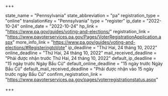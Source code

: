 +++

state_name = "Pennsylvania"
state_abbreviation = "pa"
registration_type = "online"
translationKey = "Pennsylvania"
type = "register"
ip_date = "2022-10-24"
online_date = "2022-10-24"
hp_link = "https://www.pa.gov/guides/voting-and-elections/"
registration_link = "https://www.pavoterservices.pa.gov/Pages/VoterRegistrationApplication.aspx"
more_info_link = "https://www.pa.gov/guides/voting-and-elections/#RegisteringtoVote"
ip_deadline = "Thứ Hai, 24 tháng 10, 2022"
online_deadline = "Thứ Hai, 24 tháng 10, 2022"
mail_received_deadline = "Phải được nhận trước Thứ Hai, 24 tháng 10, 2022"
default_ip_deadline = "15 ngày trước Ngày Bầu Cử"
default_online_deadline = "15 ngày trước Ngày Bầu Cử"
default_mail_received_deadline = "Phải được nhận vào 15 ngày trước ngày Bầu Cử"
confirm_registration_link = "https://www.pavoterservices.pa.gov/pages/voterregistrationstatus.aspx"

+++